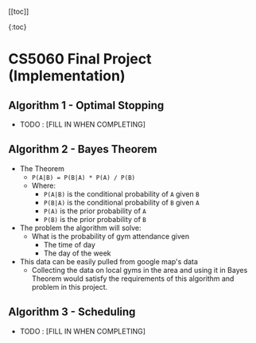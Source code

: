[[toc]]
<!--table of contents-->
{:toc}

# CS5060 Final Project (Implementation)

## Algorithm 1 - Optimal Stopping
*   TODO : [FILL IN WHEN COMPLETING]

## Algorithm 2 - Bayes Theorem
*   The Theorem
    *   `P(A|B) = P(B|A) * P(A) / P(B)`
    *   Where:
        *   `P(A|B)` is the conditional probability of `A` given `B`
        *   `P(B|A)` is the conditional probability of `B` given `A`
        *   `P(A)` is the prior probability of `A`
        *   `P(B)` is the prior probability of `B`
*   The problem the algorithm will solve:
    *   What is the probability of gym attendance given
        *   The time of day
        *   The day of the week
*   This data can be easily pulled from google map's data
    *   Collecting the data on local gyms in the area and using it in Bayes Theorem would satisfy the requirements of this algorithm and problem in this project.

## Algorithm 3 - Scheduling
*   TODO : [FILL IN WHEN COMPLETING] 